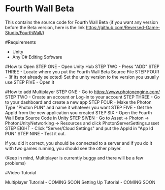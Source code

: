 # Fourth Wall Beta

This contains the source code for Fourth Wall Beta (if you want any version before the Beta version, here is the link https://github.com/Reversed-Game-Studio/FourthWall/)

#Requirements
- Unity
- Any C# Editing Software

#How to Open
STEP ONE - Open Unity Hub
STEP TWO - Press "ADD"
STEP THREE - Locate where you put the Fourth Wall Beta Source File
STEP FOUR - (if its not already selected) Set the unity version to the version you usually use
STEP FIVE - Open it

#How to add Multiplayer
STEP ONE - Go to https://www.photonengine.com/
STEP TWO - Create an account or Log-in to your account
STEP THREE - Go to your dashboard and create a new app
STEP FOUR - Make the Photon Type "Photon PUN" and name it whatever you want
STEP FIVE - Get the AppId from the new application you created
STEP SIX - Open the Fourth Wall Beta Source Code in Unity
STEP SIVEN - Go to Asset -> Photon -> PhotonUnityNetworking -> Resources and click PhotonServerSettings.asset
STEP EIGHT - Click "Server/Cloud Settings" and put the AppId in "App Id PUN"
STEP NINE - Test it out.

If you did it correct, you should be connected to a server and if you do it with two games running, you should see the other player.

(Keep in mind, Multiplayer is currently buggy and there will be a few problems)

#Video Tutorial

Multiplayer Tutorial - COMING SOON
Setting Up Tutorial - COMING SOON
